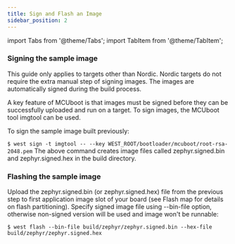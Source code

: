 ```yaml
---
title: Sign and Flash an Image
sidebar_position: 2
---
```


import Tabs from '@theme/Tabs';
import TabItem from '@theme/TabItem';

### Signing the sample image
This guide only applies to targets other than Nordic. Nordic targets do not require the extra manual step of signing images. The images are automatically signed during the build process.

A key feature of MCUboot is that images must be signed before they can be successfully uploaded and run on a target. To sign images, the MCUboot tool imgtool can be used.

To sign the sample image built previously:

```$ west sign -t imgtool -- --key WEST_ROOT/bootloader/mcuboot/root-rsa-2048.pem```
The above command creates image files called zephyr.signed.bin and zephyr.signed.hex in the build directory.

### Flashing the sample image

Upload the zephyr.signed.bin (or zephyr.signed.hex) file from the previous step to first application image slot of your board (see Flash map for details on flash partitioning). Specify signed image file using --bin-file option, otherwise non-signed version will be used and image won't be runnable:

```$ west flash --bin-file build/zephyr/zephyr.signed.bin --hex-file build/zephyr/zephyr.signed.hex```


